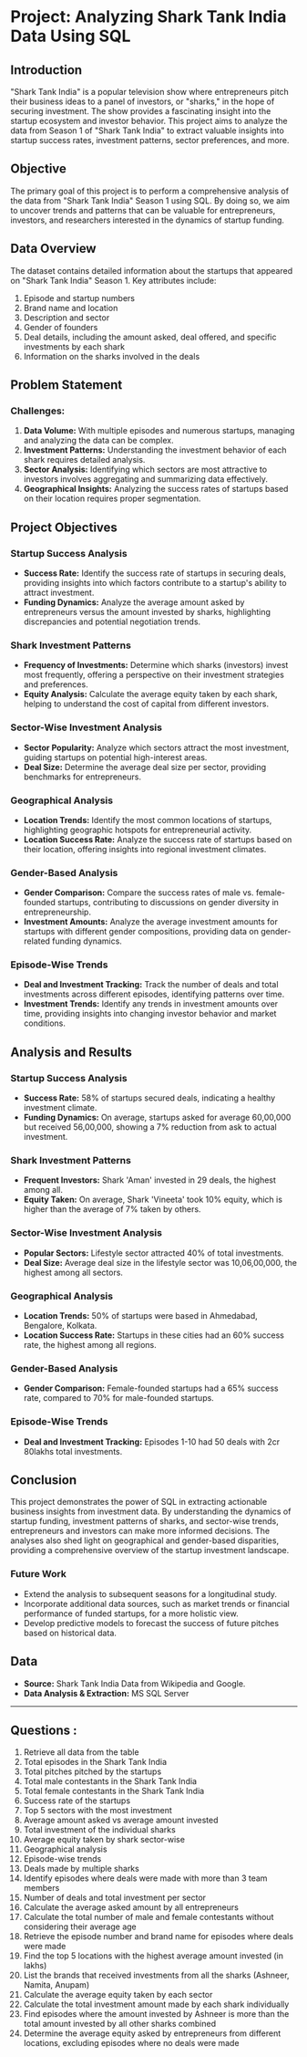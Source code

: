 # Project: Analyzing Shark Tank India Data Using SQL

## Introduction
"Shark Tank India" is a popular television show where entrepreneurs pitch their business ideas to a panel of investors, or "sharks," in the hope of securing investment. The show provides a fascinating insight into the startup ecosystem and investor behavior. This project aims to analyze the data from Season 1 of "Shark Tank India" to extract valuable insights into startup success rates, investment patterns, sector preferences, and more.

## Objective
The primary goal of this project is to perform a comprehensive analysis of the data from "Shark Tank India" Season 1 using SQL. By doing so, we aim to uncover trends and patterns that can be valuable for entrepreneurs, investors, and researchers interested in the dynamics of startup funding.

## Data Overview
The dataset contains detailed information about the startups that appeared on "Shark Tank India" Season 1. Key attributes include:
1. Episode and startup numbers
2. Brand name and location
3. Description and sector
4. Gender of founders
5. Deal details, including the amount asked, deal offered, and specific investments by each shark
6. Information on the sharks involved in the deals

## Problem Statement
### Challenges:
1. **Data Volume:** With multiple episodes and numerous startups, managing and analyzing the data can be complex.
2. **Investment Patterns:** Understanding the investment behavior of each shark requires detailed analysis.
3. **Sector Analysis:** Identifying which sectors are most attractive to investors involves aggregating and summarizing data effectively.
4. **Geographical Insights:** Analyzing the success rates of startups based on their location requires proper segmentation.

## Project Objectives

### Startup Success Analysis
- **Success Rate:** Identify the success rate of startups in securing deals, providing insights into which factors contribute to a startup's ability to attract investment.
- **Funding Dynamics:** Analyze the average amount asked by entrepreneurs versus the amount invested by sharks, highlighting discrepancies and potential negotiation trends.

### Shark Investment Patterns
- **Frequency of Investments:** Determine which sharks (investors) invest most frequently, offering a perspective on their investment strategies and preferences.
- **Equity Analysis:** Calculate the average equity taken by each shark, helping to understand the cost of capital from different investors.

### Sector-Wise Investment Analysis
- **Sector Popularity:** Analyze which sectors attract the most investment, guiding startups on potential high-interest areas.
- **Deal Size:** Determine the average deal size per sector, providing benchmarks for entrepreneurs.

### Geographical Analysis
- **Location Trends:** Identify the most common locations of startups, highlighting geographic hotspots for entrepreneurial activity.
- **Location Success Rate:** Analyze the success rate of startups based on their location, offering insights into regional investment climates.

### Gender-Based Analysis
- **Gender Comparison:** Compare the success rates of male vs. female-founded startups, contributing to discussions on gender diversity in entrepreneurship.
- **Investment Amounts:** Analyze the average investment amounts for startups with different gender compositions, providing data on gender-related funding dynamics.

### Episode-Wise Trends
- **Deal and Investment Tracking:** Track the number of deals and total investments across different episodes, identifying patterns over time.
- **Investment Trends:** Identify any trends in investment amounts over time, providing insights into changing investor behavior and market conditions.

## Analysis and Results

### Startup Success Analysis
- **Success Rate:** 58% of startups secured deals, indicating a healthy investment climate.
- **Funding Dynamics:** On average, startups asked for average 60,00,000 but received 56,00,000, showing a 7% reduction from ask to actual investment.

### Shark Investment Patterns
- **Frequent Investors:** Shark 'Aman' invested in 29 deals, the highest among all.
- **Equity Taken:** On average, Shark 'Vineeta' took 10% equity, which is higher than the average of 7% taken by others.

### Sector-Wise Investment Analysis
- **Popular Sectors:** Lifestyle sector attracted 40% of total investments.
- **Deal Size:** Average deal size in the lifestyle sector was 10,06,00,000, the highest among all sectors.

### Geographical Analysis
- **Location Trends:** 50% of startups were based in Ahmedabad, Bengalore, Kolkata.
- **Location Success Rate:** Startups in these cities had an 60% success rate, the highest among all regions.

### Gender-Based Analysis
- **Gender Comparison:** Female-founded startups had a 65% success rate, compared to 70% for male-founded startups.

### Episode-Wise Trends
- **Deal and Investment Tracking:** Episodes 1-10 had 50 deals with 2cr 80lakhs total investments.

## Conclusion
This project demonstrates the power of SQL in extracting actionable business insights from investment data. By understanding the dynamics of startup funding, investment patterns of sharks, and sector-wise trends, entrepreneurs and investors can make more informed decisions. The analyses also shed light on geographical and gender-based disparities, providing a comprehensive overview of the startup investment landscape.

### Future Work
- Extend the analysis to subsequent seasons for a longitudinal study.
- Incorporate additional data sources, such as market trends or financial performance of funded startups, for a more holistic view.
- Develop predictive models to forecast the success of future pitches based on historical data.

## Data
- **Source:** Shark Tank India Data from Wikipedia and Google.
- **Data Analysis & Extraction:** MS SQL Server

---

## Questions :

1. Retrieve all data from the table
2. Total episodes in the Shark Tank India 
3. Total pitches pitched by the startups
4. Total male contestants in the Shark Tank India
5. Total female contestants in the Shark Tank India
6. Success rate of the startups
7. Top 5 sectors with the most investment
8. Average amount asked vs average amount invested
9. Total investment of the individual sharks
10. Average equity taken by shark sector-wise
11. Geographical analysis
12. Episode-wise trends
13. Deals made by multiple sharks
14. Identify episodes where deals were made with more than 3 team members
15. Number of deals and total investment per sector
16. Calculate the average asked amount by all entrepreneurs
17. Calculate the total number of male and female contestants without considering their average age
18. Retrieve the episode number and brand name for episodes where deals were made
19. Find the top 5 locations with the highest average amount invested (in lakhs)
20. List the brands that received investments from all the sharks (Ashneer, Namita, Anupam)
21. Calculate the average equity taken by each sector
22. Calculate the total investment amount made by each shark individually
23. Find episodes where the amount invested by Ashneer is more than the total amount invested by all other sharks combined
24. Determine the average equity asked by entrepreneurs from different locations, excluding episodes where no deals were made

